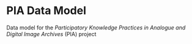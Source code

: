 # PIA Data Model
Data model for the _Participatory Knowledge Practices in Analogue and Digital Image Archives_ (PIA) project
